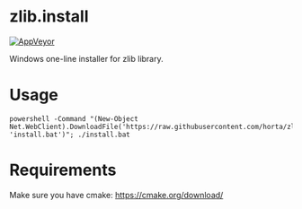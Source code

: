 # zlib.install

[![AppVeyor](https://img.shields.io/appveyor/ci/Horta/zlib-install.svg?style=flat-square)](https://ci.appveyor.com/project/Horta/zlib-install)

Windows one-line installer for zlib library.

# Usage

```
powershell -Command "(New-Object Net.WebClient).DownloadFile('https://raw.githubusercontent.com/horta/zlib.install/master/install.bat', 'install.bat')"; ./install.bat
```

# Requirements

Make sure you have cmake: https://cmake.org/download/

